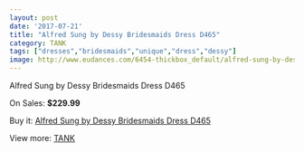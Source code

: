 ```yaml
---
layout: post
date: '2017-07-21'
title: "Alfred Sung by Dessy Bridesmaids Dress D465"
category: TANK
tags: ["dresses","bridesmaids","unique","dress","dessy"]
image: http://www.eudances.com/6454-thickbox_default/alfred-sung-by-dessy-bridesmaids-dress-d465.jpg
---
```

Alfred Sung by Dessy Bridesmaids Dress D465

On Sales: **$229.99**
<a href="https://www.eudances.com/en/tank/2353-alfred-sung-by-dessy-bridesmaids-dress-d465.html"><amp-img layout="responsive" width="600" height="600" src="//www.eudances.com/6454-thickbox_default/alfred-sung-by-dessy-bridesmaids-dress-d465.jpg" alt="Alfred Sung by Dessy Bridesmaids Dress D465 0" /></a>
<a href="https://www.eudances.com/en/tank/2353-alfred-sung-by-dessy-bridesmaids-dress-d465.html"><amp-img layout="responsive" width="600" height="600" src="//www.eudances.com/6455-thickbox_default/alfred-sung-by-dessy-bridesmaids-dress-d465.jpg" alt="Alfred Sung by Dessy Bridesmaids Dress D465 1" /></a>

Buy it: [Alfred Sung by Dessy Bridesmaids Dress D465](https://www.eudances.com/en/tank/2353-alfred-sung-by-dessy-bridesmaids-dress-d465.html "Alfred Sung by Dessy Bridesmaids Dress D465")

View more: [TANK](https://www.eudances.com/en/28-tank "TANK")